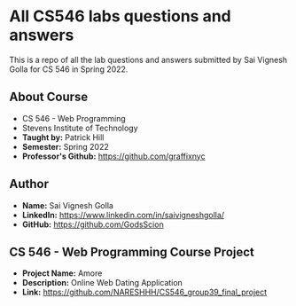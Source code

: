 # All CS546 labs questions and answers
This is a repo of all the lab questions and answers submitted by Sai Vignesh Golla for CS 546 in Spring 2022.

## About Course
- CS 546 - Web Programming
- Stevens Institute of Technology
- **Taught by:** Patrick Hill
- **Semester:** Spring 2022
- **Professor's Github:** https://github.com/graffixnyc

## Author
- **Name:** Sai Vignesh Golla
- **LinkedIn:** https://www.linkedin.com/in/saivigneshgolla/
- **GitHub:** https://github.com/GodsScion

## CS 546 - Web Programming Course Project
- **Project Name:** Amore
- **Description:** Online Web Dating Application
- **Link:** https://github.com/NARESHHH/CS546_group39_final_project
